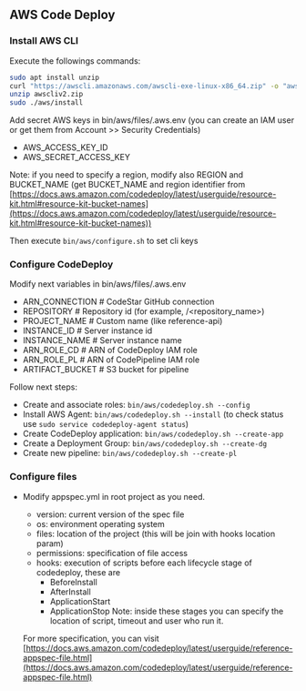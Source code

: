 ## AWS Code Deploy

### Install AWS CLI

Execute the followings commands:

```bash
sudo apt install unzip
curl "https://awscli.amazonaws.com/awscli-exe-linux-x86_64.zip" -o "awscliv2.zip"
unzip awscliv2.zip
sudo ./aws/install
```

Add secret AWS keys in bin/aws/files/.aws.env (you can create an IAM user or get them from Account >> Security Credentials)
- AWS_ACCESS_KEY_ID
- AWS_SECRET_ACCESS_KEY

Note: if you need to specify a region, modify also REGION and BUCKET_NAME (get BUCKET_NAME and region identifier from [https://docs.aws.amazon.com/codedeploy/latest/userguide/resource-kit.html#resource-kit-bucket-names](https://docs.aws.amazon.com/codedeploy/latest/userguide/resource-kit.html#resource-kit-bucket-names))

Then execute `bin/aws/configure.sh` to set cli keys

### Configure CodeDeploy

Modify next variables in bin/aws/files/.aws.env
- ARN_CONNECTION # CodeStar GitHub connection
- REPOSITORY # Repository id (for example, <user>/<repository_name>)
- PROJECT_NAME # Custom name (like reference-api)
- INSTANCE_ID # Server instance id
- INSTANCE_NAME # Server instance name
- ARN_ROLE_CD # ARN of CodeDeploy IAM role 
- ARN_ROLE_PL # ARN of CodePipeline IAM role
- ARTIFACT_BUCKET # S3 bucket for pipeline

Follow next steps:
- Create and associate roles: `bin/aws/codedeploy.sh --config`
- Install AWS Agent: `bin/aws/codedeploy.sh --install` (to check status use `sudo service codedeploy-agent status`)
- Create CodeDeploy application: `bin/aws/codedeploy.sh --create-app`
- Create a Deployment Group: `bin/aws/codedeploy.sh --create-dg`
- Create new pipeline: `bin/aws/codedeploy.sh --create-pl`

### Configure files

-   Modify appspec.yml in root project as you need.
	-	version: current version of the spec file
	-	os: environment operating system
	-	files: location of the project (this will be join with hooks location param)
	-	permissions: specification of file access
	-	hooks: execution of scripts before each lifecycle stage of codedeploy, these are
		-	BeforeInstall
		-	AfterInstall
		-	ApplicationStart
		-	ApplicationStop
		Note: inside these stages you can specify the location of script, timeout and user who run it.
		
	For more specification, you can visit [https://docs.aws.amazon.com/codedeploy/latest/userguide/reference-appspec-file.html](https://docs.aws.amazon.com/codedeploy/latest/userguide/reference-appspec-file.html)